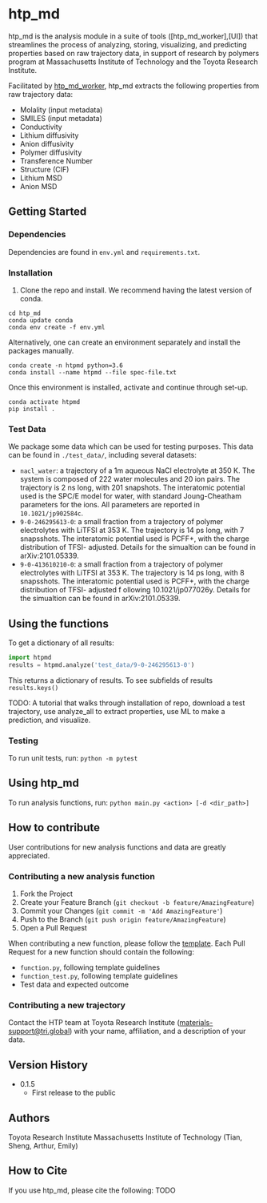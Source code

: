 # htp_md
htp_md is the analysis module in a suite of tools ([htp_md_worker],[UI]) that streamlines the process of analyzing, storing, visualizing, and predicting properties based on raw trajectory data, in support of research by polymers program at Massachusetts Institute of Technology and the Toyota Research Institute.

Facilitated by [htp_md_worker](https://github.com/tri-amdd/htp_md_worker), htp_md extracts the following properties from raw trajectory data:
* Molality (input metadata)
* SMILES (input metadata)
* Conductivity
* Lithium diffusivity
* Anion diffusivity
* Polymer diffusivity
* Transference Number
* Structure (CIF)
* Lithium MSD
* Anion MSD

## Getting Started
### Dependencies
Dependencies are found in `env.yml` and `requirements.txt`. 

### Installation
1. Clone the repo and install. We recommend having the latest version of conda.
```git clone git@github.com:TRI-AMDD/htp_md.git
cd htp_md
conda update conda
conda env create -f env.yml
```

Alternatively, one can create an environment separately and install the packages manually. 

```
conda create -n htpmd python=3.6
conda install --name htpmd --file spec-file.txt
```
Once this environment is installed, activate and continue through set-up.

```
conda activate htpmd
pip install .

```

### Test Data 
We package some data which can be used for testing purposes. This data can be found in `./test_data/`, including several datasets: 
- `nacl_water`: a trajectory of a 1m aqueous NaCl electrolyte at 350 K. The system is composed of 222 water molecules and 20 ion pairs. The trajectory is 2 ns long, with 201 snapshots. The interatomic potential used is the SPC/E model for water, with standard Joung-Cheatham parameters for the ions. All parameters are reported in `10.1021/jp902584c`. 
- `9-0-246295613-0`: a small fraction from a trajectory of polymer electrolytes with LiTFSI at 353 K. The trajectory is 14 ps long, with 7 snapsshots. The interatomic potential used is PCFF+, with the charge distribution of TFSI- adjusted. Details for the simualtion can be found in arXiv:2101.05339. 
- `9-0-413610210-0`: a small fraction from a trajectory of polymer electrolytes with LiTFSI at 353 K. The trajectory is 14 ps long, with 8 snapsshots. The interatomic potential used is PCFF+, with the charge distribution of TFSI- adjusted f
ollowing 10.1021/jp077026y. Details for the simualtion can be found in arXiv:2101.05339.

## Using the functions
To get a dictionary of all results:

```python
import htpmd
results = htpmd.analyze('test_data/9-0-246295613-0')
```
This returns a dictionary of results. To see subfields of results
`results.keys()`

TODO: A tutorial that walks through installation of repo, download a test trajectory, use analyze_all to extract properties, use ML to make a prediction, and visualize. 

### Testing
To run unit tests, run:
`python -m pytest` 

## Using htp_md
To run analysis functions, run:
`python main.py <action> [-d <dir_path>]`

## How to contribute
User contributions for new analysis functions and data are greatly appreciated. 

### Contributing a new analysis function
1. Fork the Project
2. Create your Feature Branch (`git checkout -b feature/AmazingFeature`)
3. Commit your Changes (`git commit -m 'Add AmazingFeature'`)
4. Push to the Branch (`git push origin feature/AmazingFeature`)
5. Open a Pull Request

When contributing a new function, please follow the [template](https://github.com/TRI-AMDD/htp_md/blob/master/htpmd/shared/template.py). Each Pull Request for a new function should contain the following:
* `function.py`, following template guidelines
* `function_test.py`, following template guidelines
* Test data and expected outcome

### Contributing a new trajectory
Contact the HTP team at Toyota Research Institute (materials-support@tri.global) with your name, affiliation, and a description of your data. 

## Version History
* 0.1.5
    * First release to the public

## Authors
Toyota Research Institute
Massachusetts Institute of Technology (Tian, Sheng, Arthur, Emily)

## How to Cite
If you use htp_md, please cite the following: TODO
